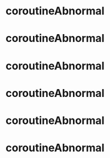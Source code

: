 # coroutineAbnormal
# coroutineAbnormal
# coroutineAbnormal
# coroutineAbnormal
# coroutineAbnormal
# coroutineAbnormal
